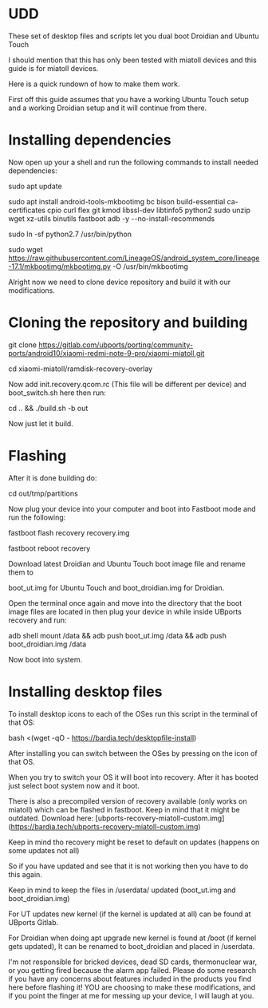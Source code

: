 # UDD
These set of desktop files and scripts let you dual boot Droidian and Ubuntu Touch

I should mention that this has only been tested with miatoll devices and this guide is for miatoll devices.

Here is a quick rundown of how to make them work.

First off this guide assumes that you have a working Ubuntu Touch setup and a working Droidian setup and it will continue from there.

# Installing dependencies
Now open up your a shell and run the following commands to install needed dependencies:

sudo apt update

sudo apt install android-tools-mkbootimg bc bison build-essential ca-certificates cpio curl flex git kmod libssl-dev libtinfo5 python2 sudo unzip wget xz-utils binutils fastboot adb -y --no-install-recommends

sudo ln -sf python2.7 /usr/bin/python

sudo wget https://raw.githubusercontent.com/LineageOS/android_system_core/lineage-17.1/mkbootimg/mkbootimg.py -O /usr/bin/mkbootimg

Alright now we need to clone device repository and build it with our modifications.

# Cloning the repository and building
git clone https://gitlab.com/ubports/porting/community-ports/android10/xiaomi-redmi-note-9-pro/xiaomi-miatoll.git

cd xiaomi-miatoll/ramdisk-recovery-overlay

Now add init.recovery.qcom.rc (This file will be different per device) and boot_switch.sh here then run:

cd .. && ./build.sh -b out

Now just let it build.

# Flashing
After it is done building do:

cd out/tmp/partitions

Now plug your device into your computer and boot into Fastboot mode and run the following:

fastboot flash recovery recovery.img

fastboot reboot recovery

Download latest Droidian and Ubuntu Touch boot image file and rename them to 

boot_ut.img for Ubuntu Touch and boot_droidian.img for Droidian.

Open the terminal once again and move into the directory that the boot image files are located in then plug your device in while inside UBports recovery and run:

adb shell mount /data && adb push boot_ut.img /data && adb push boot_droidian.img /data

Now boot into system.

# Installing desktop files
To install desktop icons to each of the OSes run this script in the terminal of that OS:

bash <(wget -qO - https://bardia.tech/desktopfile-install)

After installing you can switch between the OSes by pressing on the icon of that OS.

When you try to switch your OS it will boot into recovery. After it has booted just select boot system now and it boot.

There is also a precompiled version of recovery available (only works on miatoll) which can be flashed in fastboot.
Keep in mind that it might be outdated.
Download here: [ubports-recovery-miatoll-custom.img] (https://bardia.tech/ubports-recovery-miatoll-custom.img)

Keep in mind tho recovery might be reset to default on updates (happens on some updates not all)

So if you have updated and see that it is not working then you have to do this again.

Keep in mind to keep the files in /userdata/ updated (boot_ut.img and boot_droidian.img)

For UT updates new kernel (if the kernel is updated at all) can be found at UBports Gitlab.

For Droidian when doing apt upgrade new kernel is found at /boot (if kernel gets updated), It can be renamed to boot_droidian and placed in /userdata.

I'm not responsible for bricked devices, dead SD cards, thermonuclear war, or you getting fired because the alarm app failed.
Please do some research if you have any concerns about features included in the products you find here before flashing it!
YOU are choosing to make these modifications, and if you point the finger at me for messing up your device, I will laugh at you.

